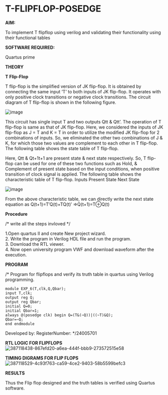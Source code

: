 # T-FLIPFLOP-POSEDGE

**AIM:**

To implement  T flipflop using verilog and validating their functionality using their functional tables

**SOFTWARE REQUIRED:**

Quartus prime

**THEORY**

**T Flip-Flop**

T flip-flop is the simplified version of JK flip-flop. It is obtained by connecting the same input ‘T’ to both inputs of JK flip-flop. It operates with only positive clock transitions or negative clock transitions. The circuit diagram of T flip-flop is shown in the following figure.

![image](https://github.com/naavaneetha/T-FLIPFLOP-POSEDGE/assets/154305477/458a68fe-2d08-4a9d-ac4f-7ae0480ce0bd)

 
This circuit has single input T and two outputs Qtt & Qtt’. The operation of T flip-flop is same as that of JK flip-flop. Here, we considered the inputs of JK flip-flop as J = T and K = T in order to utilize the modified JK flip-flop for 2 combinations of inputs. So, we eliminated the other two combinations of J & K, for which those two values are complement to each other in T flip-flop. The following table shows the state table of T flip-flop.

Here, Qtt & Qt+1t+1 are present state & next state respectively. So, T flip-flop can be used for one of these two functions such as Hold, & Complement of present state based on the input conditions, when positive transition of clock signal is applied. The following table shows the characteristic table of T flip-flop. Inputs Present State Next State

![image](https://github.com/naavaneetha/T-FLIPFLOP-POSEDGE/assets/154305477/cdd7fb32-539f-4b66-bb8d-f305a153c886)

 
From the above characteristic table, we can directly write the next state equation as Q(t+1)=T′Q(t)+TQ(t)′ ⇒Q(t+1)=T⊕Q(t)

**Procedure**

/* write all the steps invloved */

1.Open quartus II and create New project wizard.        
2. Write the program in Verilog HDL file and run the program.         
3. Download the RTL viewer.                   
4. Now open university program VWF and download waveform after the execution.

**PROGRAM**

/* Program for flipflops and verify its truth table in quartus using Verilog programming.                
```
module EXP_6(T,clk,Q,Qbar);
input T,clk;
output reg Q;
output reg Qbar;
initial Q=0;
initial Qbar=1;
always @(posedge clk) begin Q=(T&(~Q))|((~T)&Q);
Qbar=~Q;
end endmodule
```
Developed by: RegisterNumber:
*/24005701

**RTL LOGIC FOR FLIPFLOPS**
 ![387118438-867efd20-a6ea-444f-bbb9-273572515e58](https://github.com/user-attachments/assets/da150e89-0f7e-4ef4-aee9-9e7ffe16eba6)


**TIMING DIGRAMS FOR FLIP FLOPS**
![387118529-4c93f763-ca59-4ce2-9403-58b5599befc3](https://github.com/user-attachments/assets/22be3e52-a1ad-4f60-b291-3f0ea28a5f1c)


**RESULTS**

Thus the Flip flop designed and the truth tables is verified using Quartus software.
